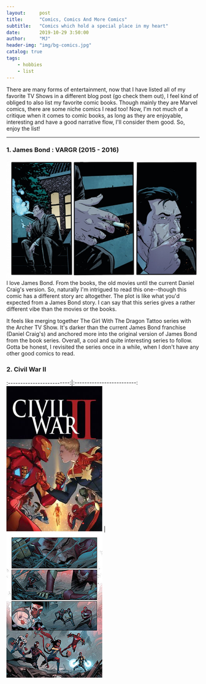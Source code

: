 ```yaml
---
layout:     post
title:      "Comics, Comics And More Comics"
subtitle:   "Comics which hold a special place in my heart"
date:       2019-10-29 3:50:00
author:     "MJ"
header-img: "img/bg-comics.jpg"
catalog: true
tags:
    - hobbies
    - list
---
```

There are many forms of entertainment, now that I have listed all of my favorite TV Shows in a different blog post (go check them out), I feel kind of obliged to also list my favorite comic books. Though mainly they are Marvel comics, there are some niche comics I read too! Now, I'm not much of a critique when it comes to comic books, as long as they are enjoyable, interesting and have a good narrative flow, I'll consider them good. So, enjoy the list!

---

### 1. James Bond : VARGR (2015 - 2016)
![](/img/in-post/post-comics/jamesbond1.jpg)
I love James Bond. From the books, the old movies until the current Daniel Craig's version. So, naturally I'm intrigued to read this one--though this comic has a different story arc altogether. The plot is like what you'd expected from a James Bond story. I can say that this series gives a rather different vibe than the movies or the books.

It feels like merging together The Girl With The Dragon Tattoo series with the Archer TV Show. It's darker than the current James Bond franchise (Daniel Craig's) and anchored more into the original version of James Bond from the book series. Overall, a cool and quite interesting series to follow. Gotta be honest, I revisited the series once in a while, when I don't have any other good comics to read.

### 2. Civil War II 

:-------------------------:|:-------------------------:
![](/img/in-post/post-comics/civilwar2_1.jpg)  |  ![](/img/in-post/post-comics/civilwar2.jpg)